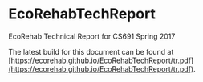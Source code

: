 # EcoRehabTechReport

EcoRehab Technical Report for CS691 Spring 2017

The latest build for this document can be found at
[https://ecorehab.github.io/EcoRehabTechReport/tr.pdf](https://ecorehab.github.io/EcoRehabTechReport/tr.pdf).